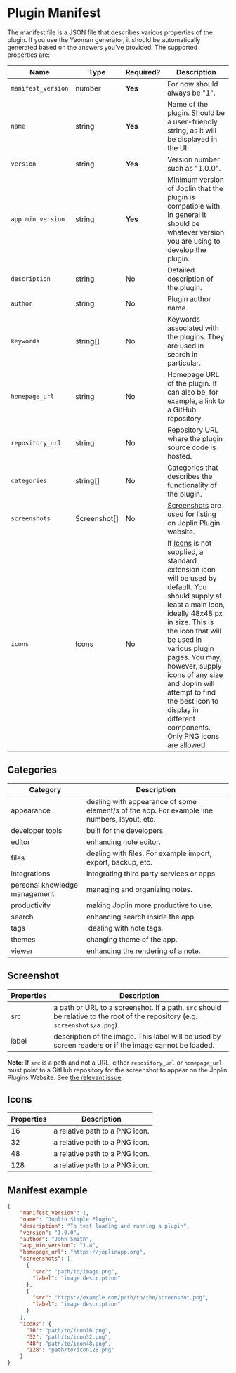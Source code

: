 # Plugin Manifest

The manifest file is a JSON file that describes various properties of the plugin. If you use the Yeoman generator, it should be automatically generated based on the answers you've provided. The supported properties are:

Name | Type | Required? | Description
--- | --- | --- | ---
`manifest_version` | number | **Yes** | For now should always be "1".
`name` | string | **Yes** | Name of the plugin. Should be a user-friendly string, as it will be displayed in the UI.
`version` | string | **Yes** | Version number such as "1.0.0".
`app_min_version` | string | **Yes** | Minimum version of Joplin that the plugin is compatible with. In general it should be whatever version you are using to develop the plugin.
`description` | string | No | Detailed description of the plugin.
`author` | string | No | Plugin author name.
`keywords` | string[] | No | Keywords associated with the plugins. They are used in search in particular.
`homepage_url` | string | No | Homepage URL of the plugin. It can also be, for example, a link to a GitHub repository.
`repository_url` | string | No | Repository URL where the plugin source code is hosted.
`categories` | string[] | No | [Categories](#categories) that describes the functionality of the plugin. 
`screenshots` | Screenshot[] | No  | [Screenshots](#Screenshot) are used for listing on Joplin Plugin website.
`icons` | Icons | No | If [Icons](#Icons) is not supplied, a standard extension icon will be used by default. You should supply at least a main icon, ideally 48x48 px in size. This is the icon that will be used in various plugin pages. You may, however, supply icons of any size and Joplin will attempt to find the best icon to display in different components. Only PNG icons are allowed.

## Categories

| Category | Description |
| --- | --- |
| appearance | dealing with appearance of some element/s of the app. For example line numbers, layout, etc. |
| developer tools |  built for the developers. |
| editor |  enhancing note editor. |
| files |  dealing with files. For example import, export, backup, etc. |
| integrations | integrating third party services or apps. |
| personal knowledge management | managing and organizing notes. |
| productivity | making Joplin more productive to use. |
| search |  enhancing search inside the app. |
| tags |  dealing with note tags. |
| themes |  changing theme of the app. |
| viewer | enhancing the rendering of a note. |

## Screenshot

| Properties | Description |
| --- | --- |
| src | a path or URL to a screenshot. If a path, `src` should be relative to the root of the repository (e.g. `screenshots/a.png`). |
| label | description of the image. This label will be used by screen readers or if the image cannot be loaded. |

**Note**: If `src` is a path and not a URL, either `repository_url` or `homepage_url` must point to a GitHub repository for the screenshot to appear on the Joplin Plugins Website. See [the relevant issue](https://github.com/joplin/website-plugin-discovery/issues/35).

## Icons

| Properties | Description |
| --- | --- |
| 16 | a relative path to a PNG icon. |
| 32 | a relative path to a PNG icon. |
| 48 | a relative path to a PNG icon. |
| 128 | a relative path to a PNG icon. |

## Manifest example

```json
{
    "manifest_version": 1,
    "name": "Joplin Simple Plugin",
    "description": "To test loading and running a plugin",
    "version": "1.0.0",
    "author": "John Smith",
    "app_min_version": "1.4",
    "homepage_url": "https://joplinapp.org",
    "screenshots": [
      {
        "src": "path/to/image.png",
        "label": "image description"
      },
      {
        "src": "https://example.com/path/to/the/screenshot.png",
        "label": "image description"
      }
    ],
    "icons": {
      "16": "path/to/icon16.png",
      "32": "path/to/icon32.png",
      "48": "path/to/icon48.png",
      "128": "path/to/icon128.png"
    }
}
```
